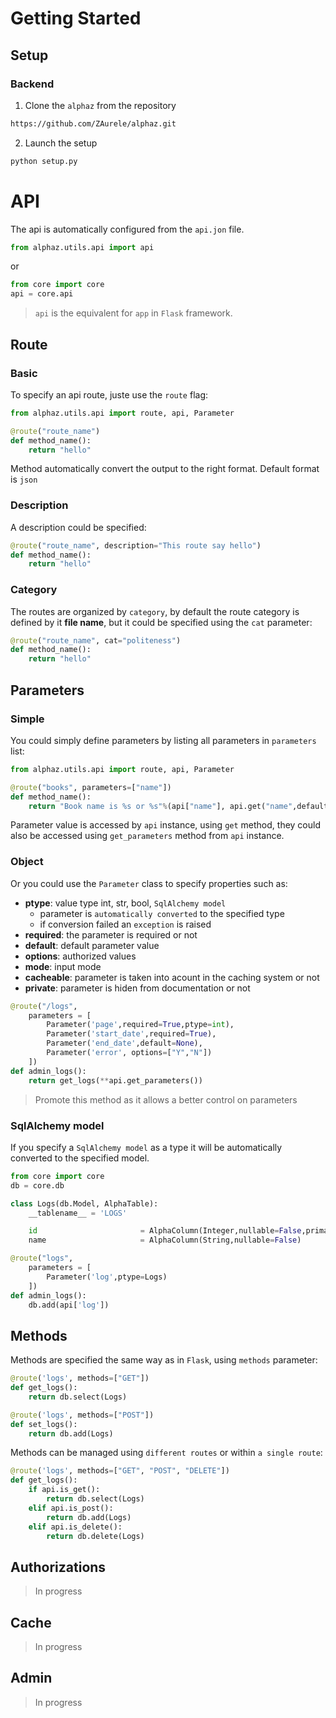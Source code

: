 # Getting Started

## Setup

### Backend

1. Clone the `alphaz` from the repository

```sh
https://github.com/ZAurele/alphaz.git
```

2. Launch the setup

```sh
python setup.py
```

# API

The api is automatically configured from the `api.jon` file.

```python
from alphaz.utils.api import api
```

or

```python
from core import core
api = core.api
```

> `api` is the equivalent for `app` in `Flask` framework.

## Route

### Basic

To specify an api route, juste use the `route` flag:

```python
from alphaz.utils.api import route, api, Parameter

@route("route_name")
def method_name():
    return "hello"
```

Method automatically convert the output to the right format. Default format is `json`

### Description

A description could be specified:

```python
@route("route_name", description="This route say hello")
def method_name():
    return "hello"
```

### Category

The routes are organized by `category`, by default the route category is defined by it **file name**, but it could be specified using the `cat` parameter:

```python
@route("route_name", cat="politeness")
def method_name():
    return "hello"
```

## Parameters

### Simple

You could simply define parameters by listing all parameters in `parameters` list:

```python
from alphaz.utils.api import route, api, Parameter

@route("books", parameters=["name"])
def method_name():
    return "Book name is %s or %s"%(api["name"], api.get("name",default=""))
```

Parameter value is accessed by `api` instance, using `get` method, they could also be accessed using `get_parameters` method from `api` instance.

### Object

Or you could use the `Parameter` class to specify properties such as:

-   **ptype**: value type int, str, bool, `SqlAlchemy model`
    -   parameter is `automatically converted` to the specified type
    -   if conversion failed an `exception` is raised
-   **required**: the parameter is required or not
-   **default**: default parameter value
-   **options**: authorized values
-   **mode**: input mode
-   **cacheable**: parameter is taken into acount in the caching system or not
-   **private**: parameter is hiden from documentation or not

```python
@route("/logs",
    parameters = [
        Parameter('page',required=True,ptype=int),
        Parameter('start_date',required=True),
        Parameter('end_date',default=None),
        Parameter('error', options=["Y","N"])
    ])
def admin_logs():
    return get_logs(**api.get_parameters())
```

> Promote this method as it allows a better control on parameters

### SqlAlchemy model

If you specify a `SqlAlchemy model` as a type it will be automatically converted to the specified model.

```python
from core import core
db = core.db

class Logs(db.Model, AlphaTable):
    __tablename__ = 'LOGS'

    id                       = AlphaColumn(Integer,nullable=False,primary_key=True)
    name                     = AlphaColumn(String,nullable=False)

@route("logs",
    parameters = [
        Parameter('log',ptype=Logs)
    ])
def admin_logs():
    db.add(api['log'])
```

## Methods

Methods are specified the same way as in `Flask`, using `methods` parameter:

```python
@route('logs', methods=["GET"])
def get_logs():
    return db.select(Logs)

@route('logs', methods=["POST"])
def set_logs():
    return db.add(Logs)
```

Methods can be managed using `different routes` or within `a single route`:

```python
@route('logs', methods=["GET", "POST", "DELETE"])
def get_logs():
    if api.is_get():
        return db.select(Logs)
    elif api.is_post():
        return db.add(Logs)
    elif api.is_delete():
        return db.delete(Logs)
```

## Authorizations

> In progress

## Cache

> In progress

## Admin

> In progress
